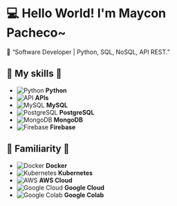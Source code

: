# 💻 Hello World! I'm Maycon Pacheco~

👋 “Software Developer | Python, SQL, NoSQL, API REST.”

## 🔧 My skills 🔧
- ![Python](https://img.icons8.com/color/48/000000/python.png) **Python**
- ![API](https://img.icons8.com/color/48/000000/api.png) **APIs**
- ![MySQL](https://img.icons8.com/color/48/000000/mysql-logo.png) **MySQL**
- ![PostgreSQL](https://upload.wikimedia.org/wikipedia/commons/2/29/Postgresql_elephant.svg) **PostgreSQL**
- ![MongoDB](https://img.icons8.com/color/48/000000/mongodb.png) **MongoDB**
- ![Firebase](https://img.icons8.com/color/48/000000/firebase.png) **Firebase**

## 🔵 Familiarity 🔵
- ![Docker](https://img.icons8.com/color/48/000000/docker.png) **Docker**
- ![Kubernetes](https://img.icons8.com/color/48/000000/kubernetes.png) **Kubernetes**
- ![AWS](https://img.icons8.com/color/48/000000/amazon-web-services.png) **AWS Cloud**
- ![Google Cloud](https://img.icons8.com/color/48/000000/google-cloud.png) **Google Cloud**
- ![Google Colab](https://img.icons8.com/color/48/000000/google-colab.png) **Google Colab**

<!-- Optionally add more content below -->
